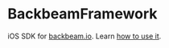 BackbeamFramework
=================

iOS SDK for [backbeam.io](http://backbeam.io). Learn [how to use it](http://backbeam.io/documentation-ios).